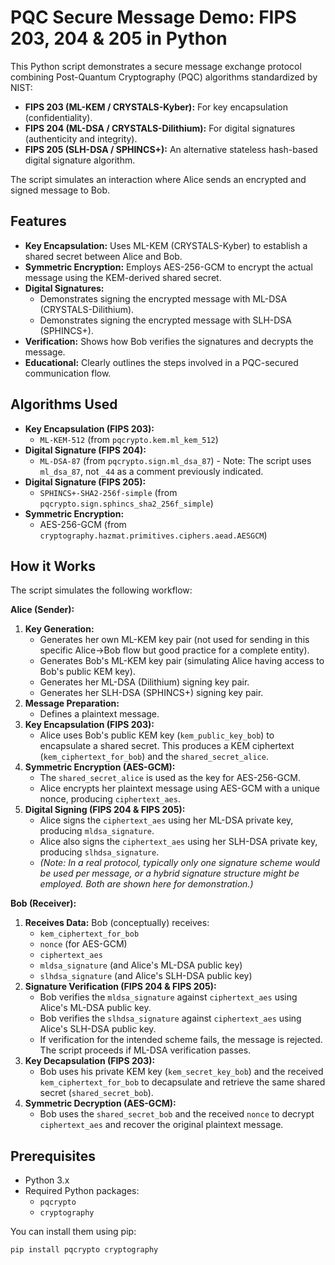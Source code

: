 # PQC Secure Message Demo: FIPS 203, 204 & 205 in Python

This Python script demonstrates a secure message exchange protocol combining Post-Quantum Cryptography (PQC) algorithms standardized by NIST:
*   **FIPS 203 (ML-KEM / CRYSTALS-Kyber):** For key encapsulation (confidentiality).
*   **FIPS 204 (ML-DSA / CRYSTALS-Dilithium):** For digital signatures (authenticity and integrity).
*   **FIPS 205 (SLH-DSA / SPHINCS+):** An alternative stateless hash-based digital signature algorithm.

The script simulates an interaction where Alice sends an encrypted and signed message to Bob.

## Features

*   **Key Encapsulation:** Uses ML-KEM (CRYSTALS-Kyber) to establish a shared secret between Alice and Bob.
*   **Symmetric Encryption:** Employs AES-256-GCM to encrypt the actual message using the KEM-derived shared secret.
*   **Digital Signatures:**
    *   Demonstrates signing the encrypted message with ML-DSA (CRYSTALS-Dilithium).
    *   Demonstrates signing the encrypted message with SLH-DSA (SPHINCS+).
*   **Verification:** Shows how Bob verifies the signatures and decrypts the message.
*   **Educational:** Clearly outlines the steps involved in a PQC-secured communication flow.

## Algorithms Used

*   **Key Encapsulation (FIPS 203):**
    *   `ML-KEM-512` (from `pqcrypto.kem.ml_kem_512`)
*   **Digital Signature (FIPS 204):**
    *   `ML-DSA-87` (from `pqcrypto.sign.ml_dsa_87`) - Note: The script uses `ml_dsa_87`, not `_44` as a comment previously indicated.
*   **Digital Signature (FIPS 205):**
    *   `SPHINCS+-SHA2-256f-simple` (from `pqcrypto.sign.sphincs_sha2_256f_simple`)
*   **Symmetric Encryption:**
    *   AES-256-GCM (from `cryptography.hazmat.primitives.ciphers.aead.AESGCM`)

## How it Works

The script simulates the following workflow:

**Alice (Sender):**
1.  **Key Generation:**
    *   Generates her own ML-KEM key pair (not used for sending in this specific Alice->Bob flow but good practice for a complete entity).
    *   Generates Bob's ML-KEM key pair (simulating Alice having access to Bob's public KEM key).
    *   Generates her ML-DSA (Dilithium) signing key pair.
    *   Generates her SLH-DSA (SPHINCS+) signing key pair.
2.  **Message Preparation:**
    *   Defines a plaintext message.
3.  **Key Encapsulation (FIPS 203):**
    *   Alice uses Bob's public KEM key (`kem_public_key_bob`) to encapsulate a shared secret. This produces a KEM ciphertext (`kem_ciphertext_for_bob`) and the `shared_secret_alice`.
4.  **Symmetric Encryption (AES-GCM):**
    *   The `shared_secret_alice` is used as the key for AES-256-GCM.
    *   Alice encrypts her plaintext message using AES-GCM with a unique nonce, producing `ciphertext_aes`.
5.  **Digital Signing (FIPS 204 & FIPS 205):**
    *   Alice signs the `ciphertext_aes` using her ML-DSA private key, producing `mldsa_signature`.
    *   Alice also signs the `ciphertext_aes` using her SLH-DSA private key, producing `slhdsa_signature`.
    *   *(Note: In a real protocol, typically only one signature scheme would be used per message, or a hybrid signature structure might be employed. Both are shown here for demonstration.)*

**Bob (Receiver):**
1.  **Receives Data:** Bob (conceptually) receives:
    *   `kem_ciphertext_for_bob`
    *   `nonce` (for AES-GCM)
    *   `ciphertext_aes`
    *   `mldsa_signature` (and Alice's ML-DSA public key)
    *   `slhdsa_signature` (and Alice's SLH-DSA public key)
2.  **Signature Verification (FIPS 204 & FIPS 205):**
    *   Bob verifies the `mldsa_signature` against `ciphertext_aes` using Alice's ML-DSA public key.
    *   Bob verifies the `slhdsa_signature` against `ciphertext_aes` using Alice's SLH-DSA public key.
    *   If verification for the intended scheme fails, the message is rejected. The script proceeds if ML-DSA verification passes.
3.  **Key Decapsulation (FIPS 203):**
    *   Bob uses his private KEM key (`kem_secret_key_bob`) and the received `kem_ciphertext_for_bob` to decapsulate and retrieve the same shared secret (`shared_secret_bob`).
4.  **Symmetric Decryption (AES-GCM):**
    *   Bob uses the `shared_secret_bob` and the received `nonce` to decrypt `ciphertext_aes` and recover the original plaintext message.

## Prerequisites

*   Python 3.x
*   Required Python packages:
    *   `pqcrypto`
    *   `cryptography`

You can install them using pip:
```bash
pip install pqcrypto cryptography
```